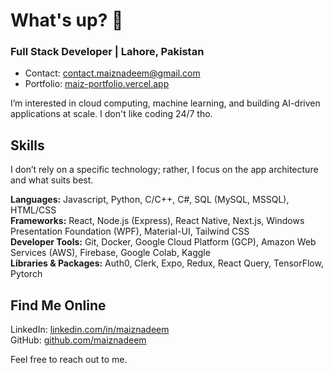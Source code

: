 # What's up? 👋
### Full Stack Developer | Lahore, Pakistan

- Contact: contact.maiznadeem@gmail.com
- Portfolio: [maiz-portfolio.vercel.app](https://maiz-portfolio.vercel.app)

I’m interested in cloud computing, machine learning, and building AI-driven applications at scale. I don't like coding 24/7 tho.

## Skills

I don’t rely on a specific technology; rather, I focus on the app architecture and what suits best.

**Languages:** Javascript, Python, C/C++, C#, SQL (MySQL, MSSQL), HTML/CSS
<br/>
**Frameworks:** React, Node.js (Express), React Native, Next.js, Windows Presentation Foundation (WPF), Material-UI, Tailwind CSS
<br/>
**Developer Tools:** Git, Docker, Google Cloud Platform (GCP), Amazon Web Services (AWS), Firebase, Google Colab, Kaggle
<br/>
**Libraries & Packages:** Auth0, Clerk, Expo, Redux, React Query, TensorFlow, Pytorch
<br/>

## Find Me Online

LinkedIn: [linkedin.com/in/maiznadeem](https://www.linkedin.com/in/maiznadeem)
<br/>
GitHub: [github.com/maiznadeem](https://github.com/maiznadeem)

Feel free to reach out to me.

